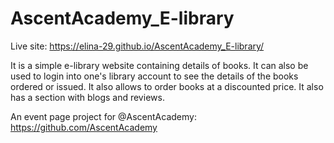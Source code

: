 # AscentAcademy_E-library

Live site: https://elina-29.github.io/AscentAcademy_E-library/

It is a simple e-library website containing details of books. It can also be used to login into one's library account to see the details of the books ordered or issued. It also allows to order books at a discounted price. It also has a section with blogs and reviews.

An event page project for @AscentAcademy: https://github.com/AscentAcademy
